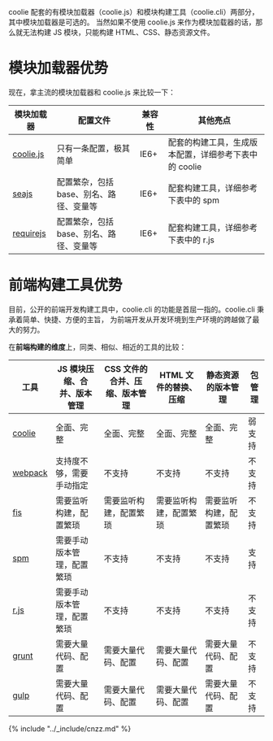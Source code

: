 coolie 配套的有模块加载器（coolie.js）和模块构建工具（coolie.cli）两部分，其中模块加载器是可选的。
当然如果不使用 coolie.js 来作为模块加载器的话，那么就无法构建 JS 模块，只能构建 HTML、CSS、静态资源文件。

# 模块加载器优势

现在，拿主流的模块加载器和 coolie.js 来比较一下：

模块加载器 | 配置文件 | 兼容性 | 其他亮点
---------|---------|-------|--------
[coolie.js](https://github.com/cloudcome/coolie) | 只有一条配置，极其简单 | IE6+ | 配套的构建工具，生成版本配置，详细参考下表中的 coolie
[seajs](https://github.com/seajs/seajs) | 配置繁杂，包括 base、别名、路径、变量等 | IE6+ | 配套构建工具，详细参考下表中的 spm
[requirejs](https://github.com/jrburke/requirejs) | 配置繁杂，包括 base、别名、路径、变量等 | IE6+ | 配套构建工具，详细参考下表中的 r.js




# 前端构建工具优势

目前，公开的前端开发构建工具中，coolie.cli 的功能是首屈一指的。coolie.cli 秉承着简单、快捷、方便的主旨，
为前端开发从开发环境到生产环境的跨越做了最大的努力。

在**前端构建的维度**上，同类、相似、相近的工具的比较：

工具 | JS 模块压缩、合并、版本管理 | CSS 文件的合并、压缩、版本管理 | HTML 文件的替换、压缩 | 静态资源的版本管理 | 包管理
----|-------------------------|---------------------------|--------------------|-----------------|------
[coolie](https://www.npmjs.com/package/coolie) | 全面、完整 | 全面、完整 | 全面、完整 | 全面、完整 | 弱支持
[webpack](https://www.npmjs.com/package/webpack) | 支持度不够，需要手动指定 | 不支持 | 不支持 | 不支持 | 不支持
[fis](https://www.npmjs.com/package/fis) | 需要监听构建，配置繁琐 | 需要监听构建，配置繁琐 | 需要监听构建，配置繁琐 | 需要监听构建，配置繁琐 | 不支持
[spm](https://www.npmjs.com/package/spm) | 需要手动版本管理，配置繁琐 | 不支持 | 不支持 | 不支持 | 支持
[r.js](https://github.com/jrburke/r.js) | 需要手动版本管理，配置繁琐 | 不支持 | 不支持 | 不支持 | 不支持
[grunt](https://www.npmjs.com/package/grunt) | 需要大量代码、配置 | 需要大量代码、配置 | 需要大量代码、配置 | 需要大量代码、配置 | 不支持
[gulp](https://www.npmjs.com/package/gulp) | 需要大量代码、配置 | 需要大量代码、配置 | 需要大量代码、配置 | 需要大量代码、配置 | 不支持




{% include "../_include/cnzz.md" %}

